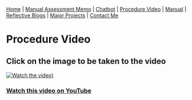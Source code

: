 [Home](index.md) | [Manual Assessment Memo](Charbroil_Grill_Manual_Memo.md) | [Chatbot](chatbot.md) | [Procedure Video](procedure_video.md) | [Manual](manual.md) | [Reflective Blogs](reflective_blogs.md) | [Major Projects](Major_Projects.md) | [Contact Me](Contact_Me.md)


# Procedure Video

## Click on the image to be taken to the video

[![Watch the video](https://github.com/user-attachments/assets/bc7ac319-cd99-42b1-8ded-c16764dcbff6))](https://www.youtube.com/watch?v=2EYd0hSsHmU)  

### [Watch this video on YouTube](https://www.youtube.com/watch?v=2EYd0hSsHmU)
